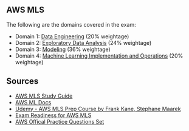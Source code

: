 ## AWS MLS

The following are the domains covered in the exam:

- Domain 1: [Data Engineering](/Data%20Engineering.md) (20% weightage)
- Domain 2: [Exploratory Data Analysis](/EDA.md)  (24% weightage)
- Domain 3: [Modeling](/Modeling.md) (36% weightage)
- Domain 4: [Machine Learning Implementation and Operations](/MLOPs.md) (20% weightage)

## Sources
- [AWS MLS Study Guide](https://www.oreilly.com/library/view/aws-certified-machine/9781119821007/)
- [AWS ML Docs](https://docs.aws.amazon.com/machine-learning/)
- [Udemy - AWS MLS Prep Course by Frank Kane, Stephane Maarek](https://www.udemy.com/course/aws-machine-learning/)
- [Exam Readiness for AWS MLS](https://explore.skillbuilder.aws/learn/course/external/view/elearning/27/exam-readiness-aws-certified-machine-learning-specialty?ml=sec&sec=prep)
- [AWS Offical Practice Questions Set](https://explore.skillbuilder.aws/learn/course/external/view/elearning/12469/aws-certified-machine-learning-specialty-practice-question-set-mls-c01-english?ml=sec&sec=prep)
